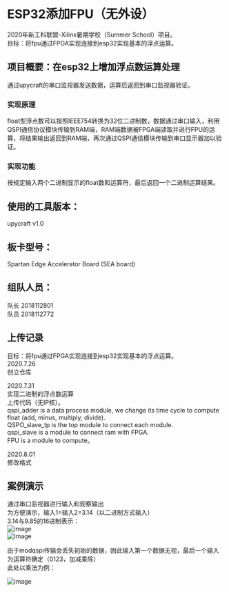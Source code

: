 # ESP32添加FPU（无外设）
2020年新工科联盟-Xilinx暑期学校（Summer School）项目。   
目标：将fpu通过FPGA实现连接到esp32实现基本的浮点运算。 
## 项目概要：在esp32上增加浮点数运算处理   
通过upycraft的串口监视器发送数据，运算后返回到串口监视器验证。  
### 实现原理
float型浮点数可以按照IEEE754转换为32位二进制数，数据通过串口输入，利用QSPI通信协议模块传输到RAM端，RAM端数据被FPGA端读取并进行FPU的运算，将结果输出返回到RAM端，再次通过QSPI通信模块传输到串口显示器加以验证。  
### 实现功能
按规定输入两个二进制显示的float数和运算符，最后返回一个二进制运算结果。  
## 使用的⼯具版本： 
upycraft v1.0    
## 板卡型号：
Spartan Edge Accelerator Board  (SEA board)  


## 组队人员：  
  队长 2018112801  
  队员 2018112772

## 上传记录
目标：将fpu通过FPGA实现连接到esp32实现基本的浮点运算。  
2020.7.26    
创立仓库   

2020.7.31   
实现二进制的浮点数运算  
上传代码（无IP核）。  
qspi_adder is a data process module, we change its time cycle to compute float (add, minus, multiply, divide).  
QSPO_slave_tp is the top module to connect each module.  
qspi_slave is a module to connect ram with FPGA.  
FPU is a module to compute。  

2020.8.01  
修改格式  
## 案例演示

通过串口监视器进行输入和观察输出    
为方便演示，输入1=输入2=3.14（以二进制方式输入）  
3.14与9.85的16进制表示：  
![image](https://github.com/Bevis0721/Vivado-fpu-on-sea-s7/blob/master/%E6%A1%88%E4%BE%8B%E6%BC%94%E7%A4%BA/3.14.jpg)  
![image](https://github.com/Bevis0721/Vivado-fpu-on-sea-s7/blob/master/%E6%A1%88%E4%BE%8B%E6%BC%94%E7%A4%BA/9.8596.jpg) 

由于modqspi传输会丢失初始的数据，因此输入第一个数据无视，最后一个输入为运算符确定（0123，加减乘除）  
此处以乘法为例：  

![image](https://github.com/Bevis0721/Vivado-fpu-on-sea-s7/blob/master/%E6%A1%88%E4%BE%8B%E6%BC%94%E7%A4%BA/%E6%B5%AE%E7%82%B9%E6%95%B0%E4%B9%98%E6%B3%95.JPG)
